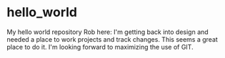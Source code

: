 # hello_world
My hello world repository
Rob here: I'm getting back into design and needed a place to work projects and track changes. This seems a great place to do it.
I'm looking forward to maximizing the use of GIT.
